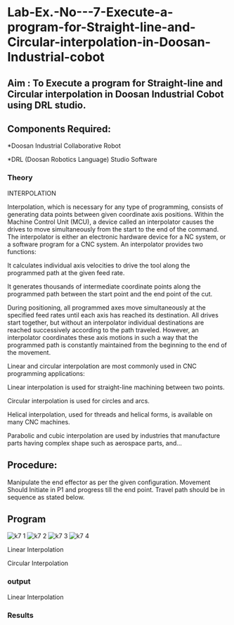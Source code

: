 # Lab-Ex.-No---7-Execute-a-program-for-Straight-line-and-Circular-interpolation-in-Doosan-Industrial-cobot
## Aim : To Execute a program for Straight-line and Circular interpolation in Doosan Industrial Cobot using DRL studio.

## Components Required:

*Doosan Industrial Collaborative Robot

*DRL (Doosan Robotics Language) Studio Software

### Theory 
INTERPOLATION

Interpolation, which is necessary for any type of programming, consists of generating data points between given coordinate axis positions. Within the Machine Control Unit (MCU), a device called an interpolator causes the drives to move simultaneously from the start to the end of the command. The interpolator is either an electronic hardware device for a NC system, or a software program for a CNC system. An interpolator provides two functions:

It calculates individual axis velocities to drive the tool along the programmed path at the given feed rate.

It generates thousands of intermediate coordinate points along the programmed path between the start point and the end point of the cut.

During positioning, all programmed axes move simultaneously at the specified feed rates until each axis has reached its destination. All drives start together, but without an interpolator individual destinations are reached successively according to the path traveled. However, an interpolator coordinates these axis motions in such a way that the programmed path is constantly maintained from the beginning to the end of the movement.

Linear and circular interpolation are most commonly used in CNC programming applications:

Linear interpolation is used for straight-line machining between two points.

Circular interpolation is used for circles and arcs.

Helical interpolation, used for threads and helical forms, is available on many CNC machines.

Parabolic and cubic interpolation are used by industries that manufacture parts having complex shape such as aerospace parts, and...

## Procedure:

Manipulate the end effector as per the given configuration. Movement Should Initiate in P1 and progress till the end point. Travel path should be in sequence as stated below.

## Program
![k7 1](https://user-images.githubusercontent.com/87744906/204149390-3398dc64-ae3f-4c14-8c63-8e114d91afca.png)
![k7 2](https://user-images.githubusercontent.com/87744906/204149351-986e327a-2373-433a-91a2-a0eee3d3ff02.png)
![k7 3](https://user-images.githubusercontent.com/87744906/204149355-2adbf784-70b1-4460-80e7-989ba9eaefcc.png)
![k7 4](https://user-images.githubusercontent.com/87744906/204149360-7eea655f-3df7-4166-a831-2437bfbcc4c7.png)

Linear Interpolation


Circular Interpolation


### output
Linear Interpolation




### Results 



 
